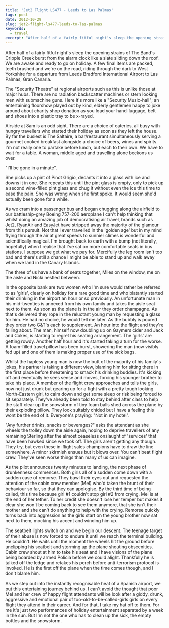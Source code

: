 ```yaml
---
title: 'Jet2 Flight LS477 - Leeds to Las Palmas'
tags: post
date: 2012-10-29
slug: jet2-flight-ls477-leeds-to-las-palmas
keywords:
  - travel
excerpt: "After half of a fairly fitful night's sleep the opening strains of The Band's Cripple Creek burst from the alarm clock like a slate sliding down the roof. We are awake and ready to go on holiday. A few final items are packed, teeth brushed and we're on the road, riding through the dark to West Yorkshire for a departure from Leeds Bradford International Airport to Las Palmas, Gran Canaria."
---
```


After half of a fairly fitful night's sleep the opening strains of The Band's Cripple Creek burst from the alarm clock like a slate sliding down the roof. We are awake and ready to go on holiday. A few final items are packed, teeth brushed and we're on the road, riding through the dark to West Yorkshire for a departure from Leeds Bradford International Airport to Las Palmas, Gran Canaria.

The "Security Theatre" at regional airports such as this is unlike those at major hubs. There are no radiation backscatter machines or stern looking men with submachine guns. Here it's more like a "Security Music-hall"; an entertaining floorshow played out by kind, elderly gentlemen happy to joke around about charity shop donation as you load your hand-luggage, belt and shoes into a plastic tray to be x-rayed.

Airside at 8am is an odd sight. There are a choice of eateries, all busy with hungry travellers who started their holiday as soon as they left the house. By far the busiest is The Saltaire, a bar/restaurant simultaneously serving a gourmet cooked breakfast alongside a choice of beers, wines and spirits. I'm not really one to partake before lunch, but each to their own. We have to wait for a table. A woman, middle aged and travelling alone beckons us over.

"I'll be gone in a minute".

She picks up a pint of Pinot Grigio, decants it into a glass with ice and downs it in one. She repeats this until the pint glass is empty, only to pick up a second wine-filled pint glass and chug it without even the ice this time to ease the pain. She was wrong when she first spoke. It would seem she'd actually been gone for a while.

As we cram into a passenger bus and began chugging along the airfield to our battleship-grey Boeing 757-200 aeroplane I can't help thinking that whilst doing an amazing job of democratising air travel, brands such as Jet2, RyanAir and EasyJet have stripped away the majority of the glamour from this pursuit. Not that I ever travelled in the 'golden age' but in my mind flying through the air at great speeds to sunnier climes is wonderful and scientifically magical. I'm brought back to earth with a bump (not literally, hopefully) when I realise that I've sat on more comfortable seats in bus stations. I suppose we get what we pay for. Mercifully the leg room isn't too bad and there's still a chance I might be able to stand up and walk away when we land in the Canary Islands.

The three of us have a bank of seats together, Miles on the window, me on the aisle and Nicki nestled between.

In the opposite bank are two women who I'm sure would rather be referred to as 'girls', clearly on holiday for a rare good time and who blatantly started their drinking in the airport an hour or so previously. An unfortunate man in his mid-twenties is annexed from his own family and takes the aisle seat next to them. As soon as the plane is in the air they order champagne. As that's delivered they rope in the reluctant young man by requesting a glass for him. He had no choice, he would tell me later. As the bubbly is poured they order two G&T's each to supplement. An hour into the flight and they're falling about. The man, himself now doubling up on Gaymers cider and Jack and Cokes, is starting to regret his seating arrangement. The 'girls' are getting rowdy. Another half hour and it's started taking a turn for the worse. A foam-filled travel pillow has been burst, showering the man (now visibly fed up) and one of them is making proper use of the sick bags.

Whilst the hapless young man is now the butt of the majority of his family's jokes, his partner is taking a different view, blaming him for sitting there in the first place before threatening to smack his drinking buddies. It's kicking off and eventually he sees sense and moves, forcing his younger brother to take his place. A member of the flight crew approaches and tells the girls, now not just drunk but gearing up for a fight with a pretty tough looking North-Eastern girl, to calm down and get some sleep or risk being forced to sit separately. They've already been told to stay behind after class to help the staff clear up the snowstorm of tiny foam balls shed across the plane by their exploding pillow. They look suitably chided but I have a feeling this wont be the end of it. Everyone's praying: "Not in my hotel".

"Any further drinks, snacks or beverages?" asks the attendant as she wheels the trolley down the aisle again, hoping to deprive travellers of any remaining Sterling after the almost ceaseless onslaught of 'services' that have been hawked since we took off. The girls aren't getting any though. They try, but even these in-flight sales champions have to draw the line somewhere. A minor skirmish ensues but it blows over. You can't beat flight crew. They've seen worse things than many of us can imagine.

As the pilot announces twenty minutes to landing, the next phase of drunkenness commences. Both girls all of a sudden come down with a sudden case of remorse. They bawl their eyes out and requested the attention of the cabin crew member (Mel) who'd taken the brunt of their behaviour so far, so that they can apologise. By the third time of being called, this time because girl #1 couldn't stop girl #2 from crying, Mel is at the end of her tether. To her credit she doesn't lose her temper but makes it clear she won't be coming back to see them anymore, that she isn't their mother and she can't do anything to help with the crying. Remorse quickly turns back into aggression as the girls start on the young brother now sat next to them, mocking his accent and winding him up.

The seatbelt lights switch on and we begin our descent. The teenage target of their abuse is now forced to endure it until we reach the terminal building. He couldn't. He waits until the moment the wheels hit the ground before unclipping his seatbelt and storming up the plane shouting obscenities. Cabin crew shout at him to take his seat and I have visions of the plane being boarded by armed Policia before we could alight. Thankfully he is talked off the ledge and retakes his perch before anti-terrorism protocol is invoked. He is the first off the plane when the time comes though, and I don't blame him.

As we step out into the instantly recognisable heat of a Spanish airport, we put this entertaining journey behind us. I can't avoid the thought that poor Mel and her crew of happy flight attendants will be look after a giddy, drunk, aggressive and emotional pair of too-old-to-be-called-girls girls on every flight they attend in their career. And for that, I take my hat off to them. For me it's just two performances of holiday entertainment separated by a week in the sun. But I'm not the one who has to clean up the sick, the empty bottles and the snowstorm.
